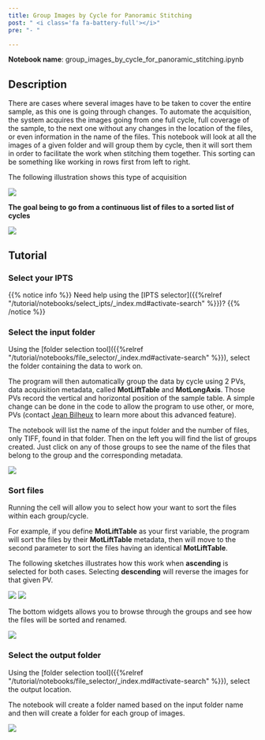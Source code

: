 ```yaml
---
title: Group Images by Cycle for Panoramic Stitching
post: " <i class='fa fa-battery-full'></i>"
pre: "- "

---
```


**Notebook name**: group_images_by_cycle_for_panoramic_stitching.ipynb

## Description

There are cases where several images have to be taken to cover the entire sample, as this one is going through changes.
To automate the acquisition, the system acquires the images going from one full cycle, full coverage of the sample, to
the next one without any changes in the location of the files, or even information in the name of the files. This notebook
will look at all the images of a given folder and will group them by cycle, then it will sort them in order to 
facilitate the work when stitching them together. This sorting can be something like working in rows first from left 
to right.

The following illustration shows this type of acquisition

<img src='/tutorial/notebooks/group_images_by_cycle_for_panoramic_stitching/images/3fullCycles.gif' />

**The goal being to go from a continuous list of files to a sorted list of cycles**

<img src='/tutorial/notebooks/group_images_by_cycle_for_panoramic_stitching/images/principle_of_notebook.png' />

## Tutorial

### Select your IPTS

{{% notice info %}}
Need help using the [IPTS selector]({{%relref "/tutorial/notebooks/select_ipts/_index.md#activate-search" %}})?
{{% /notice %}}

### Select the input folder

Using the [folder selection tool]({{%relref "/tutorial/notebooks/file_selector/_index.md#activate-search" %}}), select 
the folder containing the data to work on.

The program will then automatically group the data by cycle using 2 PVs, data acquisition metadata, called **MotLiftTable**
and **MotLongAxis**. Those PVs record the vertical and horizontal position of the sample table. A simple change can
be done in the code to allow the program to use other, or more, PVs (contact [Jean Bilheux](/credits#jean_bilheux) to
learn more about this advanced feature).

The notebook will list the name of the input folder and the number of files, only TIFF, found in that folder.
Then on the left you will find the list of groups created. Just click on any of those groups to see the name
of the files that belong to the group and the corresponding metadata.

<img src='/tutorial/notebooks/group_images_by_cycle_for_panoramic_stitching/images/select_input_folder.png' />

### Sort files
 
Running the cell will allow you to select how your want to sort the files within each group/cycle.  

For example, if you define **MotLiftTable** as your first variable, the program will sort the files by their
**MotLiftTable** metadata, then will move to the second parameter to sort the files having an identical **MotLiftTable**.

The following sketches illustrates how this work when **ascending** is selected for both cases. Selecting **descending**
will reverse the images for that given PV. 

<img src='/tutorial/notebooks/group_images_by_cycle_for_panoramic_stitching/images/MotLiftAxis.png' />
<img src='/tutorial/notebooks/group_images_by_cycle_for_panoramic_stitching/images/MotLongAxis.png' />
 
The bottom widgets allows you to browse through the groups and see how the files will be sorted and renamed.

<img src='/tutorial/notebooks/group_images_by_cycle_for_panoramic_stitching/images/sort_files.png' />
 
### Select the output folder

Using the [folder selection tool]({{%relref "/tutorial/notebooks/file_selector/_index.md#activate-search" %}}), select 
the output location. 

The notebook will create a folder named based on the input folder name and then will create a folder for each group of
images.

<img src='/tutorial/notebooks/group_images_by_cycle_for_panoramic_stitching/images/output_files.gif' />
